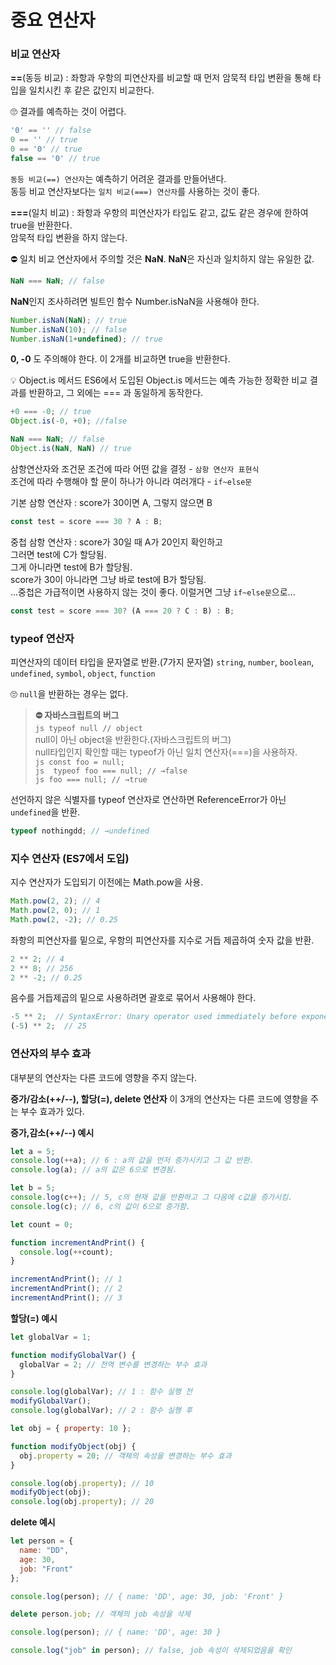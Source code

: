 # 중요 연산자

### 비교 연산자
**==**(동등 비교)
: 좌항과 우항의 피연산자를 비교할 때 먼저 암묵적 타입 변환을 통해 타입을 일치시킨 후 같은 값인지 비교한다.

🙄 결과를 예측하는 것이 어렵다.
```js
'0' == '' // false
0 == '' // true
0 == '0' // true
false == '0' // true
```

`동등 비교(==) 연산자`는 예측하기 어려운 결과를 만들어낸다.<br>
동등 비교 연산자보다는 `일치 비교(===) 연산자`를 사용하는 것이 좋다.

**===**(일치 비교)
: 좌항과 우항의 피연산자가 타입도 같고, 값도 같은 경우에 한하여 true을 반환한다.<br>
암묵적 타입 변환을 하지 않는다.

⛔️ 일치 비교 연산자에서 주의할 것은 **NaN**.
**NaN**은 자신과 일치하지 않는 유일한 값.
```js
NaN === NaN; // false
```
**NaN**인지 조사하려면 빌트인 함수 Number.isNaN을 사용해야 한다.
```js
Number.isNaN(NaN); // true
Number.isNaN(10); // false
Number.isNaN(1+undefined); // true
```

**0, -0** 도 주의해야 한다.
이 2개를 비교하면 true을 반환한다.

💡 Object.is 메서드
ES6에서 도입된 Object.is 메서드는 예측 가능한 정확한 비교 결과를 반환하고, 그 외에는 === 과 동일하게 동작한다.
```js
+0 === -0; // true
Object.is(-0, +0); //false

NaN === NaN; // false
Object.is(NaN, NaN) // true
```

삼항연산자와 조건문
조건에 따라 어떤 값을 결정 - `삼항 연산자 표현식`<br>
조건에 따라 수행해야 할 문이 하나가 아니라 여러개다 - `if~else문`

기본 삼항 연산자
: score가 30이면 A, 그렇지 않으면 B
```js
const test = score === 30 ? A : B;
```
중첩 삼항 연산자
: score가 30일 때 A가 20인지 확인하고<br>
그러면 test에 C가 할당됨.<br>
그게 아니라면 test에 B가 할당됨.<br>
score가 30이 아니라면 그냥 바로 test에 B가 할당됨.<br>
...중첩은 가급적이면 사용하지 않는 것이 좋다.
이럴거면 그냥 `if~else문`으로...
```js
const test = score === 30? (A === 20 ? C : B) : B;
```

### typeof 연산자
피연산자의 데이터 타입을 문자열로 반환.(7가지 문자열)
`string`, `number`, `boolean`, `undefined`, `symbol`, `object`, `function`

🙄 `null`을 반환하는 경우는 없다.

> **⛔️ 자바스크립트의 버그**<br>
    ```js
    typeof null // object
    ```<br>
    null이 아닌 object을 반환한다.(자바스크립트의 버그)
    <br>
    null타입인지 확인할 때는 typeof가 아닌 일치 연산자(===)을 사용하자.<br>
    ```js
    const foo = null;
    ```<br>
    ```js 
    typeof foo === null; // →false
    ```<br>
    ```js
    foo === null; // →true
    ```

선언하지 않은 식별자를 typeof 연산자로 연산하면 ReferenceError가 아닌 `undefined`을 반환.
```js
typeof nothingdd; // →undefined
```

### 지수 연산자 (ES7에서 도입)
지수 연산자가 도입되기 이전에는 Math.pow을 사용.
```js
Math.pow(2, 2); // 4
Math.pow(2, 0); // 1
Math.pow(2, -2); // 0.25
```

좌항의 피연산자를 밑으로, 우항의 피연산자를 지수로 거듭 제곱하여 숫자 값을 반환.
```js
2 ** 2; // 4
2 ** 8; // 256
2 ** -2; // 0.25
```

음수를 거듭제곱의 밑으로 사용하려면 괄호로 묶어서 사용해야 한다.
```js
-5 ** 2;  // SyntaxError: Unary operator used immediately before exponentiation expression.
(-5) ** 2;  // 25
```

### 연산자의 부수 효과
대부분의 연산자는 다른 코드에 영향을 주지 않는다.

**증가/감소(++/--), 할당(=), delete 연산자**
이 3개의 연산자는 다른 코드에 영향을 주는 부수 효과가 있다.

**증가,감소(++/--) 예시**
```js
let a = 5;
console.log(++a); // 6 : a의 값을 먼저 증가시키고 그 값 반환.
console.log(a); // a의 값은 6으로 변경됨.

let b = 5;
console.log(c++); // 5, c의 현재 값을 반환하고 그 다음에 c값을 증가시킴.
console.log(c); // 6, c의 값이 6으로 증가함.

let count = 0;

function incrementAndPrint() {
  console.log(++count);
}

incrementAndPrint(); // 1
incrementAndPrint(); // 2
incrementAndPrint(); // 3
```

**할당(=) 예시**
```js
let globalVar = 1;

function modifyGlobalVar() {
  globalVar = 2; // 전역 변수를 변경하는 부수 효과
}

console.log(globalVar); // 1 : 함수 실행 전
modifyGlobalVar();
console.log(globalVar); // 2 : 함수 실행 후

let obj = { property: 10 };

function modifyObject(obj) {
  obj.property = 20; // 객체의 속성을 변경하는 부수 효과
}

console.log(obj.property); // 10
modifyObject(obj);
console.log(obj.property); // 20
```

**delete 예시**
```js
let person = {
  name: "DD",
  age: 30,
  job: "Front"
};

console.log(person); // { name: 'DD', age: 30, job: 'Front' }

delete person.job; // 객체의 job 속성을 삭제

console.log(person); // { name: 'DD', age: 30 }

console.log("job" in person); // false, job 속성이 삭제되었음을 확인
```